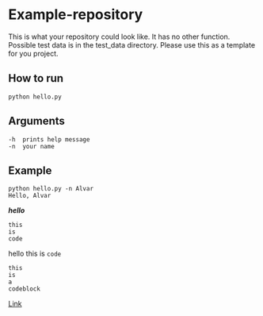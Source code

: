 # Example-repository
This is what your repository could look like. It has no other function. Possible test data is in the test_data directory.
Please use this as a template for you project.

## How to run
    python hello.py

## Arguments
    -h  prints help message
    -n  your name
    
## Example
    python hello.py -n Alvar
    Hello, Alvar

***hello***

    this
    is
    code

hello this is `code`

```
this
is
a
codeblock
```


[Link](www.google.com)
